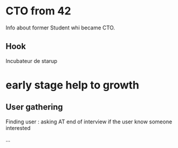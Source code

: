 # CTO from 42

Info about former Student whi became CTO.

## Hook

Incubateur de starup

# early stage help to growth

## User gathering

Finding user : asking AT end of interview if the user know someone interested

...